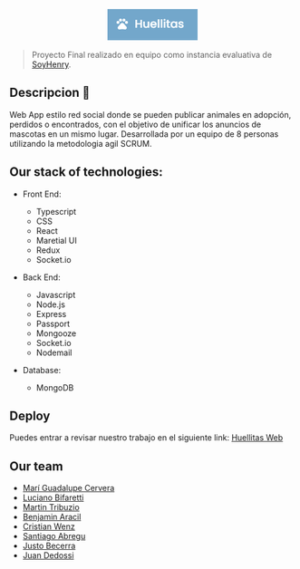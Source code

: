 <p align='center'>
    <img src='client\src\images\huellitas.png' />
</p>

>Proyecto Final realizado en equipo como instancia evaluativa de [SoyHenry](https://www.soyhenry.com/). 

## Descripcion 🎇
Web App estilo red social donde se pueden publicar animales en
adopción, perdidos o encontrados, con el objetivo de unificar los
anuncios de mascotas en un mismo lugar. 
Desarrollada por un equipo de 8 personas utilizando la metodologia agil SCRUM.

## Our stack of technologies:

- Front End:
    + Typescript
    + CSS
    + React
    + Maretial UI
    + Redux
    + Socket.io

- Back End:
    + Javascript
    + Node.js
    + Express
    + Passport
    + Mongooze
    + Socket.io
    + Nodemail 

- Database: 
    + MongoDB

## Deploy
Puedes entrar a revisar nuestro trabajo en el siguiente link: [Huellitas Web](https://huellitas.vercel.app/home)

## Our team
* [Marí Guadalupe Cervera](https://github.com/maria-guadalupe-cervera)
* [Luciano Bifaretti](https://github.com/luchobifa)
* [Martin Tribuzio](https://github.com/Martintribuzio)
* [Benjamin Aracil](https://github.com/benjaaracil)
* [Cristian Wenz](https://github.com/cdwenz)
* [Santiago Abregu](https://github.com/santipk)
* [Justo Becerra](https://github.com/JustBecerra)
* [Juan Dedossi](https://github.com/JuanDedossi)
